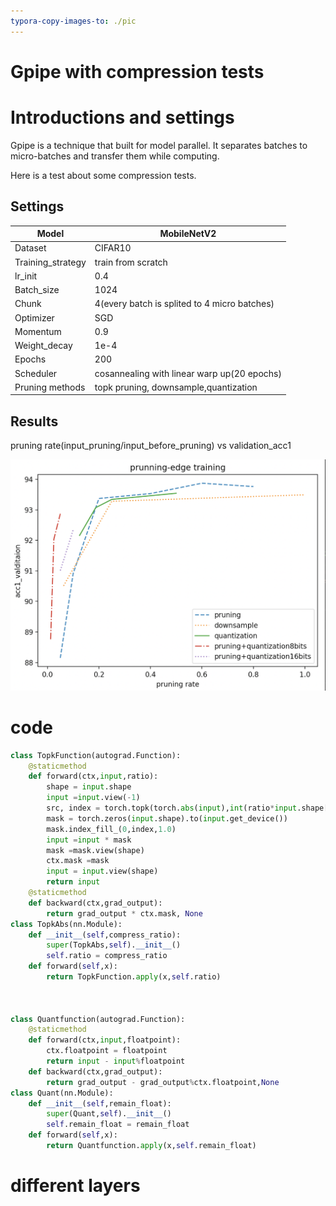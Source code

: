 ```yaml
---
typora-copy-images-to: ./pic
---
```


# Gpipe with compression tests

# Introductions and settings

Gpipe is a technique that built for model parallel. It separates batches to micro-batches and transfer them while computing.

Here is a test about some compression tests.

## Settings

| Model             | MobileNetV2                                  |
| ----------------- | -------------------------------------------- |
| Dataset           | CIFAR10                                      |
| Training_strategy | train from scratch                           |
| lr_init           | 0.4                                          |
| Batch_size        | 1024                                         |
| Chunk             | 4(every batch is splited to 4 micro batches) |
| Optimizer         | SGD                                          |
| Momentum          | 0.9                                          |
| Weight_decay      | 1e-4                                         |
| Epochs            | 200                                          |
| Scheduler         | cosannealing with linear warp up(20 epochs)  |
| Pruning methods   | topk pruning, downsample,quantization        |

## Results



pruning rate(input_pruning/input_before_pruning) vs validation_acc1

![image-20220215015840995](./pic/image-20220215015840995.png)

# code

```python
class TopkFunction(autograd.Function):
    @staticmethod
    def forward(ctx,input,ratio):
        shape = input.shape
        input =input.view(-1)
        src, index = torch.topk(torch.abs(input),int(ratio*input.shape[0]))
        mask = torch.zeros(input.shape).to(input.get_device())
        mask.index_fill_(0,index,1.0)
        input =input * mask
        mask =mask.view(shape)
        ctx.mask =mask
        input = input.view(shape)
        return input
    @staticmethod
    def backward(ctx,grad_output):
        return grad_output * ctx.mask, None
class TopkAbs(nn.Module):
    def __init__(self,compress_ratio):
        super(TopkAbs,self).__init__()
        self.ratio = compress_ratio
    def forward(self,x):
        return TopkFunction.apply(x,self.ratio)



class Quantfunction(autograd.Function):
    @staticmethod
    def forward(ctx,input,floatpoint):
        ctx.floatpoint = floatpoint
        return input - input%floatpoint
    def backward(ctx,grad_output):
        return grad_output - grad_output%ctx.floatpoint,None
class Quant(nn.Module):
    def __init__(self,remain_float):
        super(Quant,self).__init__()  
        self.remain_float = remain_float
    def forward(self,x):
        return Quantfunction.apply(x,self.remain_float)
```

# different layers

